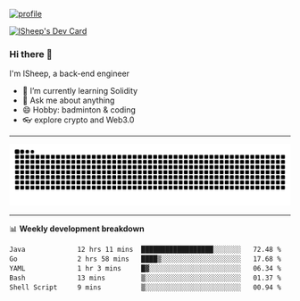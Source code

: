 [![profile](https://user-images.githubusercontent.com/54968314/208005045-e4b42f3b-833d-4242-bfcc-e764865553a2.svg)](https://www.calligrapher.ai/)

<a href="https://app.daily.dev/linziyang1106"><img src="https://api.daily.dev/devcards/v2/i4Spwx5Skx5FpTqWcwoit.png?r=kgx&type=wide" width="652" alt="ISheep's Dev Card"/></a>

### Hi there 🐏

I'm ISheep, a back-end engineer

- 🔭 I’m currently learning Solidity
- 💬 Ask me about anything
- 😄 Hobby: badminton & coding
- 👓 explore crypto and Web3.0

-------

![](https://raw.githubusercontent.com/ISheepp/ISheepp/output/github-contribution-grid-snake.svg)

-------

📊 **Weekly development breakdown**
<!--START_SECTION:waka-->

```txt
Java             12 hrs 11 mins  ██████████████████░░░░░░░   72.48 %
Go               2 hrs 58 mins   ████▒░░░░░░░░░░░░░░░░░░░░   17.68 %
YAML             1 hr 3 mins     █▓░░░░░░░░░░░░░░░░░░░░░░░   06.34 %
Bash             13 mins         ▒░░░░░░░░░░░░░░░░░░░░░░░░   01.37 %
Shell Script     9 mins          ▒░░░░░░░░░░░░░░░░░░░░░░░░   00.94 %
```

<!--END_SECTION:waka-->
